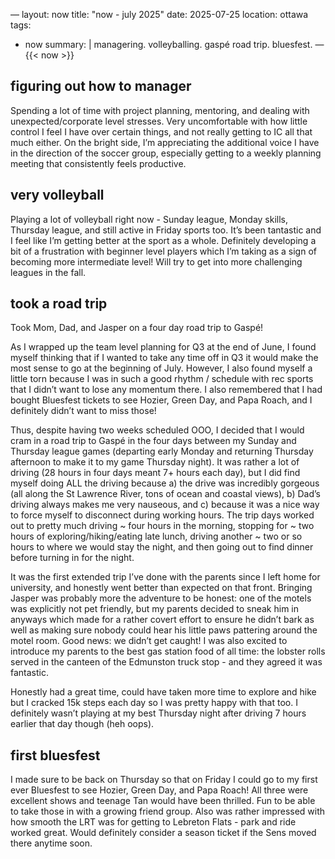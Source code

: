 —
layout: now
title:  "now - july 2025"
date:   2025-07-25
location: ottawa
tags: 
  - now
summary: | 
  managering. volleyballing. gaspé road trip. bluesfest. 
—
{{< now >}}

## figuring out how to manager

Spending a lot of time with project planning, mentoring, and dealing with unexpected/corporate level stresses. Very uncomfortable with how little control I feel I have over certain things, and not really getting to IC all that much either. On the bright side, I’m appreciating the additional voice I have in the direction of the soccer group, especially getting to a weekly planning meeting that consistently feels productive. 

## very volleyball

Playing a lot of volleyball right now - Sunday league, Monday skills, Thursday league, and still active in Friday sports too. It’s been tantastic and I feel like I’m getting better at the sport as a whole. Definitely developing a bit of a frustration with beginner level players which I’m taking as a sign of becoming more intermediate level! Will try to get into more challenging leagues in the fall. 

## took a road trip

Took Mom, Dad, and Jasper on a four day road trip to Gaspé! 

As I wrapped up the team level planning for Q3 at the end of June, I found myself thinking that if I wanted to take any time off in Q3 it would make the most sense to go at the beginning of July. However, I  also found myself a little torn because I was in such a good rhythm / schedule with rec sports that I didn’t want to lose any momentum there. I also remembered that I had bought Bluesfest tickets to see Hozier, Green Day, and Papa Roach, and I definitely didn’t want to miss those!  

Thus, despite having two weeks scheduled OOO, I decided that I would cram in a road trip to Gaspé in the four days between my Sunday and Thursday league games (departing early Monday and returning Thursday afternoon to make it to my game Thursday night). It was rather a lot of driving (28 hours in four days meant 7+ hours each day), but I did find myself doing ALL the driving because a) the drive was incredibly gorgeous (all along the St Lawrence River, tons of ocean and coastal views), b) Dad’s driving always makes me very nauseous, and c) because it was a nice way to force myself to disconnect during working hours. The trip days worked out to pretty much driving ~ four hours in the morning, stopping for ~ two hours of exploring/hiking/eating late lunch, driving another ~ two or so hours to where we would stay the night, and then going out to find dinner before turning in for the night. 

It was the first extended trip I’ve done with the parents since I left home for university, and honestly went better than expected on that front. Bringing Jasper was probably more the adventure to be honest: one of the motels was explicitly not pet friendly, but my parents decided to sneak him in anyways which made for a rather covert effort to ensure he didn’t bark as well as making sure nobody could hear his little paws pattering around the motel room. Good news: we didn’t get caught! I was also excited to introduce my parents to the best gas station food of all time: the lobster rolls served in the canteen of the Edmunston truck stop - and they agreed it was fantastic. 

Honestly had a great time, could have taken more time to explore and hike but I cracked 15k steps each day so I was pretty happy with that too. I definitely wasn’t playing at my best Thursday night after driving 7 hours earlier that day though (heh oops). 


## first bluesfest 

I made sure to be back on Thursday so that on Friday I could go to my first ever Bluesfest to see Hozier, Green Day, and Papa Roach! All three were excellent shows and teenage Tan would have been thrilled. Fun to be able to take those in with a growing friend group. Also was rather impressed with how smooth the LRT was for getting to Lebreton Flats - park and ride worked great. Would definitely consider a season ticket if the Sens moved there anytime soon. 